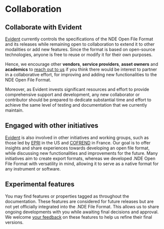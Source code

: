 # Collaboration

## Collaborate with Evident

[Evident](https://www.evidentscientific.com/en/) currently controls the specifications of the NDE Open File Format and its releases while remaining open to collaboration to extend it to other modalities or add new features. Since the format is based on open-source technologies, anyone is free to reuse or modify it for their own purposes.

Hence, we encourage other **vendors**, **service providers**, **asset owners** and **academics** to [reach out to us](mailto:nde_support@evidentscientific.com) if you think there would be interest to partner in a collaborative effort, for improving and adding new functionalities to the NDE Open File Format. 

Moreover, as Evident invests significant resources and effort to provide comprehensive support and development, any new collaborator or contributor should be prepared to dedicate substantial time and effort to achieve the same level of testing and documentation that we currently maintain.

## Engaged with other initiatives

[Evident](https://www.evidentscientific.com/en/) is also involved in other initiatives and working groups, such as those led by [EPRI](https://www.epri.com/) in the US and [COFREND](https://www.cofrend.com/) in France. Our goal is to offer insights and share experiences towards developing an open file format, while discussing new functionalities and improvements for the future. Many initiatives aim to create export formats, whereas we developed .NDE Open File Format with versatility in mind, allowing it to serve as a native format for any instrument or software.

## Experimental features

<!-- md:flag experimental --> 

You may find features or properties tagged as throughout the documentation. These features are considered for future releases but are not yet officially integrated into the .NDE File Format. This allows us to share ongoing developments with you while awaiting final decisions and approval. We welcome [your feedback](mailto:nde_support@evidentscientific.com) on these features to help us refine their final versions.
